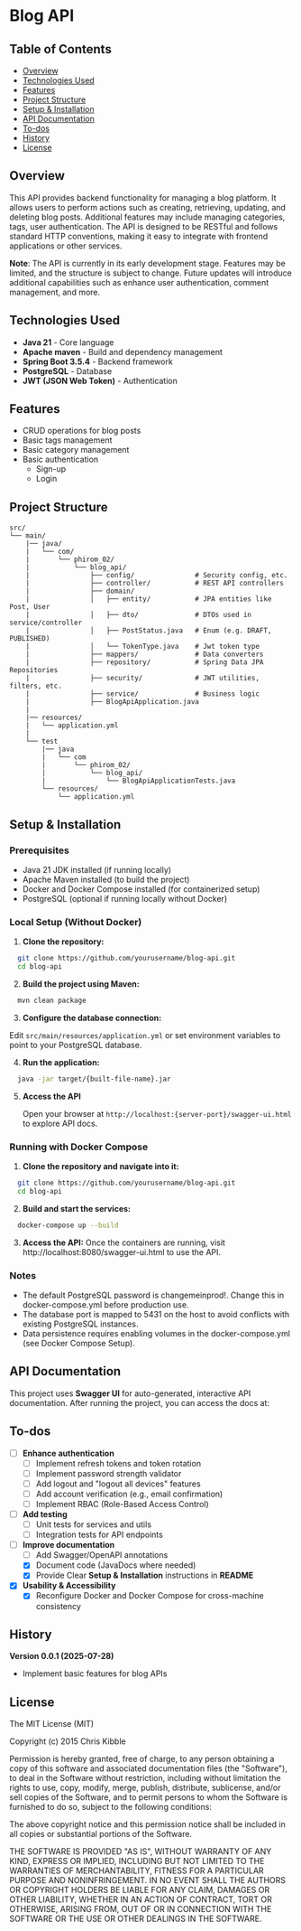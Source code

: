 # Blog API

## Table of Contents

- [Overview](#overview)
- [Technologies Used](#technologies-used)
- [Features](#features)
- [Project Structure](#project-structure)
- [Setup & Installation](#setup--installation)
- [API Documentation](#api-documentation)
- [To-dos](#to-dos)
- [History](#history)
- [License](#license)

## Overview

This API provides backend functionality for managing a blog platform. It allows users to perform actions such as
creating, retrieving, updating, and deleting blog posts. Additional features may include managing categories,
tags, user authentication. The API is designed to be RESTful and follows standard HTTP conventions, making it
easy to integrate with frontend applications or other services.

**Note**: The API is currently in its early development stage. Features may be limited, and the structure is subject to
change. Future updates will introduce additional capabilities such as enhance user authentication, comment management,
and more.

## Technologies Used

- **Java 21** - Core language
- **Apache maven** - Build and dependency management
- **Spring Boot 3.5.4** - Backend framework
- **PostgreSQL** - Database
- **JWT (JSON Web Token)** - Authentication

## Features

- CRUD operations for blog posts
- Basic tags management
- Basic category management
- Basic authentication
    - Sign-up
    - Login

## Project Structure

``` 
src/
└── main/
    |── java/
    |   └── com/
    |       └── phirom_02/
    |           └── blog_api/
    |               ├── config/               # Security config, etc.
    |               ├── controller/           # REST API controllers
    |               ├── domain/
    |               │   ├── entity/           # JPA entities like Post, User
    |               │   ├── dto/              # DTOs used in service/controller
    |               │   ├── PostStatus.java   # Enum (e.g. DRAFT, PUBLISHED)
    |               │   └── TokenType.java    # Jwt token type 
    |               ├── mappers/              # Data converters
    |               ├── repository/           # Spring Data JPA Repositories
    |               ├── security/             # JWT utilities, filters, etc.                          
    |               ├── service/              # Business logic
    |               ├── BlogApiApplication.java
    |
    |── resources/
    |   └── application.yml
    |
    └── test
        |── java
        |   └── com
        |       └── phirom_02/
        |           └── blog_api/
        |               └── BlogApiApplicationTests.java
        └── resources/
            └── application.yml
```

## Setup & Installation

### Prerequisites

- Java 21 JDK installed (if running locally)
- Apache Maven installed (to build the project)
- Docker and Docker Compose installed (for containerized setup)
- PostgreSQL (optional if running locally without Docker)

### Local Setup (Without Docker)

1. **Clone the repository:**

```bash
  git clone https://github.com/yourusername/blog-api.git
  cd blog-api
```

2. **Build the project using Maven:**

```bash
  mvn clean package
```

3. **Configure the database connection:**

Edit `src/main/resources/application.yml` or set environment variables to point to your PostgreSQL database.

4. **Run the application:**

```bash
  java -jar target/{built-file-name}.jar
```

5. **Access the API**

   Open your browser at `http://localhost:{server-port}/swagger-ui.html` to explore API docs.

### Running with Docker Compose

1. **Clone the repository and navigate into it:**

```bash
  git clone https://github.com/yourusername/blog-api.git
  cd blog-api
```

2. **Build and start the services:**

```bash
  docker-compose up --build
```

3. **Access the API:**
   Once the containers are running, visit http://localhost:8080/swagger-ui.html to use the API.

### Notes

- The default PostgreSQL password is changemeinprod!. Change this in docker-compose.yml before production use.
- The database port is mapped to 5431 on the host to avoid conflicts with existing PostgreSQL instances.
- Data persistence requires enabling volumes in the docker-compose.yml (see Docker Compose Setup).

## API Documentation

This project uses **Swagger UI** for auto-generated, interactive API documentation.
After running the project, you can access the docs at:

## To-dos

- [ ] **Enhance authentication**
    - [ ] Implement refresh tokens and token rotation
    - [ ] Implement password strength validator 
    - [ ] Add logout and "logout all devices" features
    - [ ] Add account verification (e.g., email confirmation)
    - [ ] Implement RBAC (Role-Based Access Control)

- [ ] **Add testing**
    - [ ] Unit tests for services and utils
    - [ ] Integration tests for API endpoints

- [ ] **Improve documentation**
    - [ ] Add Swagger/OpenAPI annotations
    - [x] Document code (JavaDocs where needed)
    - [x] Provide Clear **Setup & Installation** instructions in **README**

- [x] **Usability & Accessibility**
    - [x] Reconfigure Docker and Docker Compose for cross-machine consistency

## History

**Version 0.0.1 (2025-07-28)**

- Implement basic features for blog APIs

## License

The MIT License (MIT)

Copyright (c) 2015 Chris Kibble

Permission is hereby granted, free of charge, to any person obtaining a copy of this software and associated
documentation files (the "Software"), to deal in the Software without restriction, including without limitation the
rights to use, copy, modify, merge, publish, distribute, sublicense, and/or sell copies of the Software, and to permit
persons to whom the Software is furnished to do so, subject to the following conditions:

The above copyright notice and this permission notice shall be included in all copies or substantial portions of the
Software.

THE SOFTWARE IS PROVIDED "AS IS", WITHOUT WARRANTY OF ANY KIND, EXPRESS OR IMPLIED, INCLUDING BUT NOT LIMITED TO THE
WARRANTIES OF MERCHANTABILITY, FITNESS FOR A PARTICULAR PURPOSE AND NONINFRINGEMENT. IN NO EVENT SHALL THE AUTHORS OR
COPYRIGHT HOLDERS BE LIABLE FOR ANY CLAIM, DAMAGES OR OTHER LIABILITY, WHETHER IN AN ACTION OF CONTRACT, TORT OR
OTHERWISE, ARISING FROM, OUT OF OR IN CONNECTION WITH THE SOFTWARE OR THE USE OR OTHER DEALINGS IN THE SOFTWARE.
